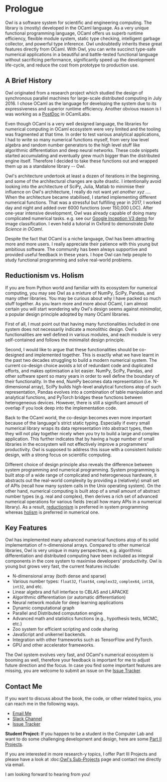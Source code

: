 # Prologue

Owl is a software system for scientific and engineering computing. The library is (mostly) developed in the OCaml language. As a very unique functional programming language, OCaml offers us superb runtime efficiency, flexible module system, static type checking, intelligent garbage collector, and powerful type inference. Owl undoubtedly inherits these great features directly from OCaml. With Owl, you can write succinct type-safe numerical applications in a beautiful and battle-tested functional language without sacrificing performance, significantly speed up the development life-cycle, and reduce the cost from prototype to production use.



## A Brief History

Owl originated from a research project which studied the design of synchronous parallel machines for large-scale distributed computing in July 2016. I chose OCaml as the language for developing the system due to its expressiveness and superior runtime efficiency. Another obvious reason is I was working as a [PostDoc](http://www.cl.cam.ac.uk/~lw525/) in OCamlLabs.

Even though OCaml is a very well designed language, the libraries for numerical computing in OCaml ecosystem were very limited and the tooling was fragmented at that time. In order to test various analytical applications, I had to write so many numerical functions myself, from very low level algebra and random number generators to the high level stuff like algorithmic differentiation and deep neural networks. These code snippets started accumulating and eventually grew much bigger than the distributed engine itself. Therefore I decided to take these functions out and wrapped them up as a standalone library -- Owl.

Owl's architecture undertook at least a dozen of iterations in the beginning, and some of the architectural changes are quite drastic. I intentionally avoid looking into the architecture of SciPy, Julia, Matlab to minimise their influence on Owl's architecture, I really do not want *yet another xyz ...*. When the architecture became stabilised, I started implementing different numerical functions. That was a stressful but fulfilling year in 2017, I worked day and night and added over 6000 functions (over 150,000 LOC). After one-year intensive development, Owl was already capable of doing many complicated numerical tasks. e.g. see our [Google Inception V3 demo](http://demo.ocaml.xyz/) for image classification. I even held a tutorial in Oxford to demonstrate *Data Science in OCaml*.

Despite the fact that OCaml is a niche language, Owl has been attracting more and more users. I really appreciate their patience with this young but ambitious software. The community has been always supportive and provided useful feedback in these years. I hope Owl can help people to study functional programming and solve real-world problems.



## Reductionism vs. Holism

If you are from Python world and familiar with its ecosystem for numerical computing, you may see Owl as a mixture of NumPy, SciPy, Pandas, and many other libraries. You may be curious about why I have packed so much stuff together. As you learn more and more about OCaml, I am almost certain you will start wondering why Owl's design seems against *minimalist*, a popular design principle adopted by many OCaml libraries.

First of all, I must point out that having many functionalities included in one system does not necessarily indicate a monolithic design. Owl's functionalities are well defined in various modules, and each module is very self-contained and follows the minimalist design principle.

Second, I would like to argue that these functionalities should be co-designed and implemented together. This is exactly what we have learnt in the past two decades struggling to build a modern numerical system. The current co-design choice avoids a lot of redundant code and duplicated efforts, and makes optimisation a lot easier. NumPy, SciPy, Pandas, and other software spent so many years in order to well define the boundary of their functionality. In the end, NumPy becomes data representation (i.e. N-dimensional array), SciPy builds high-level analytical functions atop of such representation, Pandas evolves into a combination of table manipulation and analytical functions, and PyTorch bridges these functions between heterogeneous devices. However, there is still a significant amount of overlap if you look deep into the implementation code.

Back to the OCaml world, the co-design becomes even more important because of the language's strict static typing. Especially if every small numerical library wraps its data representation into abstract types, then they will not play together nicely when you try to build a large and complex application. This further indicates that by having a huge number of small libraries in the ecosystem will not effectively improve a programmers' productivity. Owl is supposed to address this issue with a consistent *holistic* design, with a strong focus on scientific computing.

Different choice of design principle also reveals the difference between system programming and numerical programming. System programming is built atop of a wide range of complicated and heterogeneous hardware, it abstracts out the real-world complexity by providing a (relatively) small set of APIs (recall how many system calls in the Unix operating system). On the other hand, numerical computing is built atop of a small amount of abstract number types (e.g. real and complex), then derives a rich set of advanced numerical operations for various fields (recall how many APIs in a numerical library). As a result, [reductionism](https://en.wikipedia.org/wiki/Reductionism) is preferred in system programming whereas [holism](https://en.wikipedia.org/wiki/Holism) is preferred in numerical one.



## Key Features

Owl has implemented many advanced numerical functions atop of its solid implementation of n-dimensional arrays. Compared to other numerical libraries, Owl is very unique in many perspectives, e.g. algorithmic differentiation and distributed computing have been included as integral components in the core system to maximise developers' productivity. Owl is young but grows very fast, the current features include:

* N-dimensional array (both dense and sparse)
* Various number types: ``float32``, ``float64``, ``complex32``, ``complex64``, ``int16``, ``int32``, and etc.
* Linear algebra and full interface to CBLAS and LAPACKE
* Algorithmic differentiation (or automatic differentiation)
* Neural network module for deep learning applications
* Dynamic computational graph
* Parallel and Distributed computation engine
* Advanced math and statistics functions (e.g., hypothesis tests, MCMC, etc.)
* Zoo system for efficient scripting and code sharing
* JavaScript and unikernel backends.
* Integration with other frameworks such as TensorFlow and PyTorch.
* GPU and other accelerator frameworks.

The Owl system evolves very fast, and OCaml's numerical ecosystem is booming as well, therefore your feedback is important for me to adjust future direction and the focus. In case you find some important features are missing, you are welcome to submit an issue on the [Issue Tracker](https://github.com/ryanrhymes/owl/issues).



## Contact Me

If you want to discuss about the book, the code, or other related topics, you can reach me in the following ways.

* [Email Me](mailto:liang.wang@cl.cam.ac.uk)
* [Slack Channel](https://join.slack.com/t/owl-dev-team/shared_invite/enQtMjQ3OTM1MDY4MDIwLTcxYTlkODhiNGI4YjVkN2FmMjhlZGZhYzhkMTFhZjY0OGI1NDY5M2Y2NmYzNjBhZmRhZGE0NTY1ZjA5MTk4MjI)
* [Issue Tracker](https://github.com/ryanrhymes/owl/issues)

**Student Project:** If you happen to be a student in the Computer Lab and want to do some challenging development and design, here are some [Part II Projects](http://www.cl.cam.ac.uk/research/srg/netos/stud-projs/studproj-17/#owl0).

If you are interested in more research-y topics, I offer Part III Projects and please have a look at :doc:[Owl's Sub-Projects](../project/proposal) page and contact me directly via email.

I am looking forward to hearing from you!

